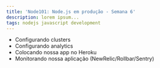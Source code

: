 ```yaml
---
title: 'Node101: Node.js em produção - Semana 6'
description: lorem ipsum...
tags: nodejs javascript development
---
```

* Configurando clusters
* Configurando analytics
* Colocando nossa app no Heroku
* Monitorando nossa aplicação (NewRelic/Rollbar/Sentry)
